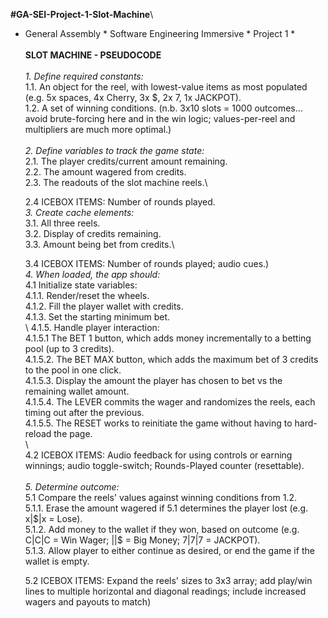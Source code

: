 **#GA-SEI-Project-1-Slot-Machine**\
* General Assembly * Software Engineering Immersive * Project 1 *\
\
**SLOT MACHINE - PSEUDOCODE**\
\
_1. Define required constants:_\
  1.1. An object for the reel, with lowest-value items as most populated (e.g. 5x spaces, 4x Cherry, 3x $, 2x 7, 1x JACKPOT).\
  1.2. A set of winning conditions. (n.b. 3x10 slots = 1000 outcomes... avoid brute-forcing here and in the win logic; values-per-reel and multipliers are much more optimal.)\
\
_2. Define variables to track the game state:_\
  2.1. The player credits/current amount remaining.\
  2.2. The amount wagered from credits.\
  2.3. The readouts of the slot machine reels.\
  
  2.4 ICEBOX ITEMS: Number of rounds played.
\
_3. Create cache elements:_\
  3.1. All three reels.\
  3.2. Display of credits remaining. \
  3.3. Amount being bet from credits.\

  3.4 ICEBOX ITEMS: Number of rounds played; audio cues.)
\
_4. When loaded, the app should:_\
  4.1 Initialize state variables:\
    4.1.1. Render/reset the wheels. \
    4.1.2. Fill the player wallet with credits.\
    4.1.3. Set the starting minimum bet.\
\ 
  4.1.5. Handle player interaction:\
    4.1.5.1  The BET 1 button, which adds money incrementally to a betting pool (up to 3 credits).\
    4.1.5.2. The BET MAX button, which adds the maximum bet of 3 credits to the pool in one click.\
    4.1.5.3. Display the amount the player has chosen to bet vs the remaining wallet amount.\
    4.1.5.4. The LEVER commits the wager and randomizes the reels, each timing out after the previous.\
    4.1.5.5. The RESET works to reinitiate the game without having to hard-reload the page.\
\  
  4.2 ICEBOX ITEMS: Audio feedback for using controls or earning winnings; audio toggle-switch; Rounds-Played counter (resettable).\
\
_5. Determine outcome:_\
  5.1 Compare the reels' values against winning conditions from 1.2.\
  5.1.1. Erase the amount wagered if 5.1 determines the player lost (e.g. x|$|x = Lose).\
  5.1.2. Add money to the wallet if they won, based on outcome (e.g. C|C|C = Win Wager; $|$|$ = Big Money; 7|7|7 = JACKPOT).\
  5.1.3. Allow player to either continue as desired, or end the game if the wallet is empty.

  5.2 ICEBOX ITEMS: Expand the reels' sizes to 3x3 array; add play/win lines to multiple horizontal and diagonal readings; include increased wagers and payouts to match)